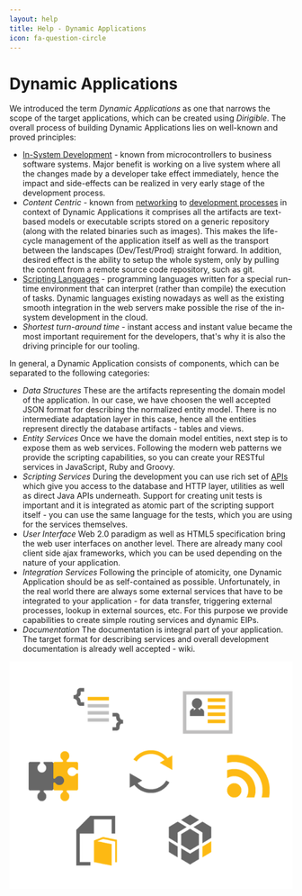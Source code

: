 ```yaml
---
layout: help
title: Help - Dynamic Applications
icon: fa-question-circle
---
```


Dynamic Applications
===

We introduced the term *Dynamic Applications* as one that narrows the scope of the target applications, which can be created using *Dirigible*.
The overall process of building Dynamic Applications lies on well-known and proved principles:

*	[In-System Development](http://en.wikipedia.org/wiki/In-system_programming) - known from microcontrollers to business software systems. Major benefit is working on a live system where all the changes made by a developer take effect immediately, hence the impact and side-effects can be realized in very early stage of the development process.
*	*Content Centric* - known from [networking](http://en.wikipedia.org/wiki/Named_data_networking) to [development processes](http://en.wikipedia.org/wiki/Domain-driven_design) in context of Dynamic Applications it comprises all the artifacts are text-based models or executable scripts stored on a generic repository (along with the related binaries such as images). This makes the life-cycle management of the application itself as well as the transport between the landscapes (Dev/Test/Prod) straight forward. 
In addition, desired effect is the ability to setup the whole system, only by pulling the content from a remote source code repository, such as git.
*	[Scripting Languages](http://en.wikipedia.org/wiki/Scripting_language) - programming languages written for a special run-time environment that can interpret (rather than compile) the execution of tasks. Dynamic languages existing nowadays as well as the existing smooth integration in the web servers make possible the rise of the in-system development in the cloud.
*	*Shortest turn-around time* - instant access and instant value became the most important requirement for the developers, that's why it is also the driving principle for our tooling.


In general, a Dynamic Application consists of components, which can be separated to the following categories:

*	*Data Structures*
These are the artifacts representing the domain model of the application. In our case, we have choosen the well accepted JSON format for describing the normalized entity model.
There is no intermediate adaptation layer in this case, hence all the entities represent directly the database artifacts - tables and views.
*	*Entity Services*
Once we have the domain model entities, next step is to expose them as web services. 
Following the modern web patterns we provide the scripting capabilities, so you can create your RESTful services in JavaScript, Ruby and Groovy.
*	*Scripting Services*
During the development you can use rich set of [APIs](api.html) which give you access to the database and HTTP layer, utilities as well as direct Java APIs underneath.
Support for creating unit tests is important and it is integrated as atomic part of the scripting support itself - you can use the same language for the tests, which you are using for the services themselves.
*	*User Interface*
Web 2.0 paradigm as well as HTML5 specification bring the web user interfaces on another level. There are already many cool client side ajax frameworks, which you can be used depending on the nature of your application.
*	*Integration Services*
Following the principle of atomicity, one Dynamic Application should be as self-contained as possible. Unfortunately, in the real world there are always some external services that have to be integrated to your application - for data transfer, triggering external processes, lookup in external sources, etc.
For this purpose we provide capabilities to create simple routing services and dynamic EIPs.
*	*Documentation*
The documentation is integral part of your application. The target format for describing services and overall development documentation is already well accepted - wiki.

![Target Application](images/target_app.png)

